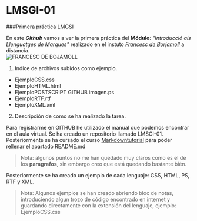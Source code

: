 # LMSGI-01

###Primera práctica LMGSI

En este **_Github_** vamos a ver la primera práctica del **Módulo**: _"Introducció als Llenguatges de Marques"_ realizado en el instuto [_Francesc de Borjamoll_](http://www.iesfbmoll.org/) a distancia.  
![FRANCESC DE BOJAMOLL](http://www.iesfbmoll.org/wp-content/uploads/2013/11/logo_ies_wp1.png)

 1. Indice de archivos subidos como ejemplo.  
  * EjemploCSS.css  
  * EjemploHTML.html  
  * EjemploPOSTSCRIPT GITHUB imagen.ps  
  * EjemploRTF.rtf  
  * EjemploXML.xml  
 
 2. Descripción de como se ha realizado la tarea.
 
Para registrarme en GITHUB he utilizado el manual que podemos encontrar en el aula virtual. Se ha creado un repositorio llamado LMSGI-01. Posteriormente se ha cursado el curso [Markdowntutorial](http://www.markdowntutorial.com/) para poder rellenar el apartado README.md
> Nota: algunos puntos no me han quedado muy claros como es el de los **paragrafos**, sin embargo creo que está  quedando bastante bién.

Posteriormente se ha creado un ejemplo de cada lenguaje: CSS, HTML, PS, RTF y XML.

> Nota: Algunos ejemplos se han creado abriendo bloc de notas, introduciendo algun trozo de código encontrado en internet y guardando directamente con la extensión del lenguaje, ejemplo: EjemploCSS.css

